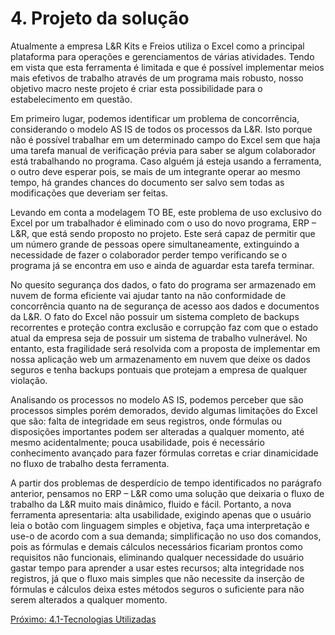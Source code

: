 # 4. Projeto da solução
Atualmente a empresa L&R Kits e Freios utiliza o Excel como a principal plataforma para operações e gerenciamentos de várias atividades. Tendo em vista que esta ferramenta é limitada e que é possível implementar meios mais efetivos de trabalho através de um programa mais robusto, nosso objetivo macro neste projeto é criar esta possibilidade para o estabelecimento em questão. 

Em primeiro lugar, podemos identificar um problema de concorrência, considerando o modelo AS IS de todos os processos da L&R. Isto porque não é possível trabalhar em um determinado campo do Excel sem que haja uma tarefa manual de verificação prévia para saber se algum colaborador está trabalhando no programa. Caso alguém já esteja usando a ferramenta, o outro deve esperar pois, se mais de um integrante operar ao mesmo tempo, há grandes chances do documento ser salvo sem todas as modificações que deveriam ser feitas.  

Levando em conta a modelagem TO BE, este problema de uso exclusivo do Excel por um trabalhador é eliminado com o uso do novo programa, ERP – L&R, que está sendo proposto no projeto. Este será capaz de permitir que um número grande de pessoas opere simultaneamente, extinguindo a necessidade de fazer o colaborador perder tempo verificando se o programa já se encontra em uso e ainda de aguardar esta tarefa terminar.  

No quesito segurança dos dados, o fato do programa ser armazenado em nuvem de forma eficiente vai ajudar tanto na não conformidade de concorrência quanto na de segurança de acesso aos dados e documentos da L&R. O fato do Excel não possuir um sistema completo de backups recorrentes e proteção contra exclusão e corrupção faz com que o estado atual da empresa seja de possuir um sistema de trabalho vulnerável. No entanto, esta fragilidade será resolvida com a proposta de implementar em nossa aplicação web um armazenamento em nuvem que deixe os dados seguros e tenha backups pontuais que protejam a empresa de qualquer violação. 

Analisando os processos no modelo AS IS, podemos perceber que são processos simples porém demorados, devido algumas limitações do Excel que são: falta de integridade em seus registros, onde fórmulas ou disposições importantes podem ser alteradas a qualquer momento, até mesmo acidentalmente; pouca usabilidade, pois é necessário conhecimento avançado para fazer fórmulas corretas e criar dinamicidade no fluxo de trabalho desta ferramenta.  

A partir dos problemas de desperdício de tempo identificados no parágrafo anterior, pensamos no ERP – L&R como uma solução que deixaria o fluxo de trabalho da L&R muito mais dinâmico, fluido e fácil. Portanto, a nova ferramenta apresentaria: alta usabilidade, exigindo apenas que o usuário leia o botão com linguagem simples e objetiva, faça uma interpretação e use-o de acordo com a sua demanda; simplificação no uso dos comandos, pois as fórmulas e demais cálculos necessários ficariam prontos como requisitos não funcionais, eliminando qualquer necessidade do usuário gastar tempo para aprender a usar estes recursos; alta integridade nos registros, já que o fluxo mais simples que não necessite da inserção de fórmulas e cálculos deixa estes métodos seguros o suficiente para não serem alterados a qualquer momento.     

[Próximo: 4.1-Tecnologias Utilizadas](4.1-Projeto.md)